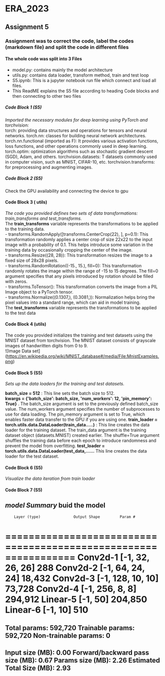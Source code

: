 # ERA_2023
## Assignment 5 
### Assignment was to correct the code, label the codes (markdown file) and split the code in different files 
#### The whole code was split into 3 Files 
- model.py: contains mainly the model architecture 
- utils.py: contains data loader, transform method, train and test loop 
- S5.ipynb: This is a jupyter notebook run file which connect and load all files. 
-  This ReadME explains the S5 file according to heading Code blocks and then connecting to other two files 

##### Code Block 1 (S5)
_Imported the necessary modules for deep learning using PyTorch and torchvision:_    
  torch: providing data structures and operations for tensors and neural networks. 
  torch.nn: classes for building neural network architectures. 
  torch.nn.functional (imported as F):  It provides various activation functions, loss functions, and other operations commonly used in deep learning. 
  torch.optim: optimization algorithms such as stochastic gradient descent (SGD), Adam, and others. 
  torchvision.datasets: T datasets commonly used in computer vision, such as MNIST, CIFAR-10, etc. 
  torchvision.transforms: for preprocessing and augmenting images. 
  
##### Code Block 2 (S5)
   Check the GPU availability and connecting the device to gpu 
 
 #### Code Block 3 ( utils) 
   _The code you provided defines two sets of data transformations: train_transforms and test_transforms._    
   The **train_transforms** variable represents the transformations to be applied to the training data.        
         - transforms.RandomApply([transforms.CenterCrop(22), ], p=0.1): This transformation randomly applies a center crop of size 22x22 to the input image with a probability of
            0.1. This helps introduce some variation in the training data by occasionally cropping the center of the image.  
         - transforms.Resize((28, 28)): This transformation resizes the image to a fixed size of 28x28 pixels.  
         - transforms.RandomRotation((-15., 15.), fill=0): This transformation randomly rotates the image within the range of -15 to 15 degrees. The fill=0 argument specifies that
           any pixels introduced by rotation should be filled with zeros.      
         - transforms.ToTensor(): This transformation converts the image from a PIL Image object to a PyTorch tensor.    
         - transforms.Normalize((0.1307,), (0.3081,)): Normalization helps bring the pixel values into a standard range, which can aid in model training.  
    The **test_transforms** variable represents the transformations to be applied to the test data

#### Code Block 4 (utils)
   The code you provided initializes the training and test datasets using the MNIST dataset from torchvision. The MNIST dataset consists of grayscale images of handwritten digits
   from 0 to 9.  
   ![Image Data set] (https://en.wikipedia.org/wiki/MNIST_database#/media/File:MnistExamples.png)
   
#### Code Block 5 (S5)
   _Sets up the data loaders for the training and test datasets._ 
   
   **batch_size = 512** : This line sets the batch size to 512.  
   **kwargs = {'batch_size': batch_size, 'num_workers': 12, 'pin_memory': True}** . The batch_size argument is set to the previously defined batch_size value. The num_workers argument specifies the number of subprocesses to use for data loading. The pin_memory argument is set to True, which enables faster data transfer to the GPU if you are using one.
   **train_loader = torch.utils.data.DataLoader(train_data.....)** : This line creates the data loader for the training dataset. The train_data argument is the training dataset object (datasets.MNIST) created earlier. The shuffle=True argument shuffles the training data before each epoch to introduce randomness and prevent the model from overfitting. **test_loader = torch.utils.data.DataLoader(test_data,......** This line creates the data loader for the test dataset. 

#### Code Block 6 (S5) 
  _Visualize the data iteration from train loader_ 
  
 #### Code Block 7 (S5) 
 _model Summary_ 
 **buid the model** 
 ----------------------------------------------------------------
        Layer (type)               Output Shape         Param #
================================================================
            Conv2d-1           [-1, 32, 26, 26]             288
            Conv2d-2           [-1, 64, 24, 24]          18,432
            Conv2d-3          [-1, 128, 10, 10]          73,728
            Conv2d-4            [-1, 256, 8, 8]         294,912
            Linear-5                   [-1, 50]         204,850
            Linear-6                   [-1, 10]             510
================================================================
Total params: 592,720
Trainable params: 592,720
Non-trainable params: 0
----------------------------------------------------------------
Input size (MB): 0.00
Forward/backward pass size (MB): 0.67
Params size (MB): 2.26
Estimated Total Size (MB): 2.93
----------------------------------------------------------------

